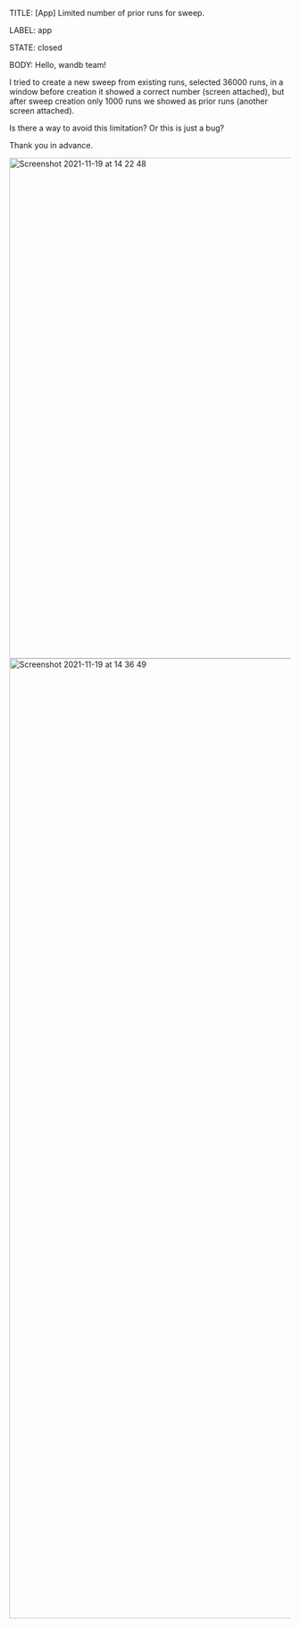 TITLE:
[App] Limited number of prior runs for sweep.

LABEL:
app

STATE:
closed

BODY:
Hello, wandb team!

I tried to create a new sweep from existing runs, selected 36000 runs, in a window before creation it showed a correct number (screen attached), but after sweep creation only 1000 runs we showed as prior runs (another screen attached).

Is there a way to avoid this limitation?
Or this is just a bug?

Thank you in advance.

<img width="896" alt="Screenshot 2021-11-19 at 14 22 48" src="https://user-images.githubusercontent.com/11798485/142616999-2556750e-2a7b-4a57-879c-b3e02131a14d.png">
<img width="1718" alt="Screenshot 2021-11-19 at 14 36 49" src="https://user-images.githubusercontent.com/11798485/142617004-199ad7a0-d7dd-428a-8f51-b649b2cb418e.png">


